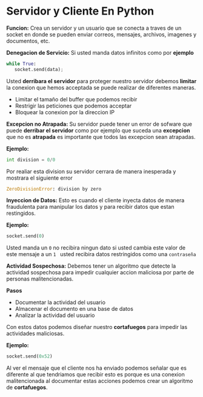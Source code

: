 # Servidor y Cliente En Python

**Funcion:** Crea un servidor y un usuario que se conecta a traves de un socket en donde se pueden enviar correos, mensajes, archivos, imagenes y documentos, etc.

**Denegacion de Servicio:** Si usted manda datos infinitos como por **ejemplo**

   ```python
while True:
      socket.send(data);
```
Usted **derribara el servidor** para proteger nuestro servidor debemos **limitar** la conexion que hemos acceptada se puede realizar de diferentes maneras.

* Limitar el tamaño del buffer que podemos recibir
* Restrigir las peticiones que podemos acceptar
* Bloquear la conexion por la direccion IP


**Excepcion no Atrapada:** Su servidor puede tener un error de sofware que puede **derribar el servidor** como por ejemplo que suceda una **excepcion** que no es **atrapada** es importante que todos las excepcion sean atrapadas.

**Ejemplo:**
   ```python
int division = 0/0
```
Por realiar esta division su servidor cerrara de manera inesperada y mostrara el siguiente error
   ```python
ZeroDivisionError: division by zero
```

**Inyeccion de Datos:** Esto es cuando el cliente inyecta datos de manera fraudulenta para manipular los datos y para recibir datos que estan restingidos.

**Ejemplo:**
   ```python
socket.send(0)
```

Usted manda un ```0``` no recibira ningun dato si usted cambia este valor de este mensaje a un ```1 ``` usted recibira datos restringidos como una ```contraseña``` 

**Actividad Sospechosa:** Debemos tener un algoritmo que detecte la actividad sospechosa para impedir cualquier accion maliciosa por parte de personas malitencionadas.

**Pasos**
* Documentar la actividad del usuario
* Almacenar el documento en una base de datos
* Analizar la actividad del usuario

Con estos datos podemos diseñar nuestro **cortafuegos** para impedir las actividades maliciosas.

**Ejemplo:**
 ```python
socket.send(0x52)
```
Al ver el mensaje que el cliente nos ha enviado podemos señalar que es diferente al que tendriamos que recibir esto es porque es una conexion malitencionada al documentar estas acciones podemos crear un algoritmo de **cortafuegos**.










